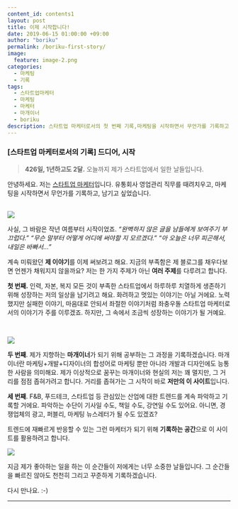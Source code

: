 ```yaml
---
content_id: contents1
layout: post
title: 이제 시작합니다!
date: 2019-06-15 01:00:00 +09:00
author: "boriku"
permalink: /boriku-first-story/
image:
  feature: image-2.png
categories:
  - 마케팅
  - 기록
tags:
  - 스타트업마케터
  - 마케팅
  - 마케터
  - 마개이너
  - boriku
description: 스타트업 마케터로서의 첫 번째 기록,마케팅을 시작하면서 무언가를 기록하고 남기고 싶었습니다. 디지털마케팅부터 푸드, 스타트업 트렌드까지 마개이너로 성장하는 그 과정을 담겠습니다.
---
```


### **[스타트업 마케터로서의 기록] 드디어, 시작**

> **426일, 1년하고도 2달.**
> 오늘까지 제가 스타트업에서 일한 날들입니다.
>

안녕하세요. 저는 <u>스타트업 마케터</u>입니다.
유통회사 영업관리 직무를 때려치우고,
마케팅을 시작하면서 무언가를 기록하고, 남기고 싶었습니다.

<br>![](https://images.unsplash.com/uploads/141103282695035fa1380/95cdfeef?ixlib=rb-1.2.1&ixid=eyJhcHBfaWQiOjEyMDd9&auto=format&fit=crop&w=1274&q=80)


사실, 그 바람은 작년 여름부터 시작이었죠.
*“완벽하지 않은 글을 남들에게 보여주기 부끄럽다.”*
*“무슨 말부터 어떻게 어디에 써야할 지 모르겠다.”*
*“아 오늘은 너무 피곤해서, 내일은 바빠서…”*

계속 미뤄왔던 **제 이야기**를 이제 써보려고 해요.
지금의 부족함은 제 블로그를 채우다보면 언젠가 채워지지 않을까요?
저는 한 가지 주제가 아닌 **여러 주제**를 다루려고 합니다.

**첫 번째.** 인력, 자본, 복지 모든 것이 부족한 스타트업에서 하루하루 치열하게 생존하기 위해 성장하는 저의 일상을 남기려고 해요.
화려하고 멋있는 이야기는 아닐 거에요.
노력했지만 실패한 이야기, 마음대로 안되서 좌절한 이야기처럼 좌충우돌 스타트업 마케터로서의 이야기가 주를 이루겠죠.
하지만, 그 속에서 조금씩 성장하는 이야기가 될 거예요.

<br>

![](https://images.unsplash.com/photo-1497005367839-6e852de72767?ixlib=rb-1.2.1&ixid=eyJhcHBfaWQiOjEyMDd9&auto=format&fit=crop&w=400&q=60)

**두 번째**. 제가 지향하는 **마개이너**가 되기 위해 공부하는 그 과정을 기록하겠습니다.
마개이너란 마케팅+개발+디자이너의 합성어로 마케팅 뿐만 아니라 개발과 디자인에도 능통한 사람을 의미해요.
제가 이상적으로 꿈꾸는 마개이너와 현실의 저는 꽤 멀지만, 그 거리를 점점 좁혀가려고 합니다.
거리를 좁혀가는 그 시작이 바로 **저만의 이 사이트**입니다.

**세 번째**. F&B, 푸드테크, 스타트업 등 관심있는 산업에 대한 트렌드를 계속 파악하고 기록할 거에요.
파악하는 수단이 기사일 수도, 책일 수도, 강연일 수도 있어요. 아니면, 경쟁업체의 광고, 퍼블리, 마케팅 뉴스레터가 될 수도 있겠죠?

 [](C:\Users\USER\GitHub\boriku\boriku\img\firstlog_3.jpg)

트렌드에 재빠르게 반응할 수 있는 그런 마케터가 되기 위해 **기록하는 공간**으로 이 사이트를 활용하려고 합니다.

![](https://images.unsplash.com/photo-1504805572947-34fad45aed93?ixlib=rb-1.2.1&ixid=eyJhcHBfaWQiOjEyMDd9&auto=format&fit=crop&w=400&q=60)

지금 제가 좋아하는 일을 하는 이 순간들이 저에게는 너무 소중한 날들입니다.
그 순간들을 빠르진 않아도 천천히 그리고 꾸준하게 기록하겠습니다.

다시 만나요.
:-)

------
